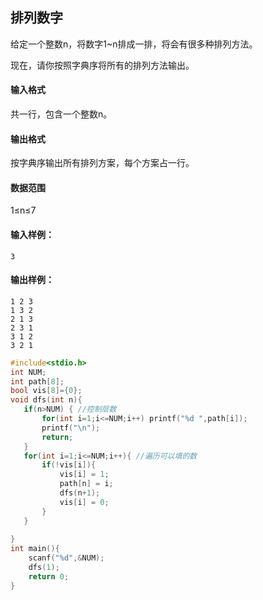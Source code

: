 



## 排列数字

给定一个整数n，将数字1~n排成一排，将会有很多种排列方法。

现在，请你按照字典序将所有的排列方法输出。

#### 输入格式

共一行，包含一个整数n。

#### 输出格式

按字典序输出所有排列方案，每个方案占一行。

#### 数据范围

1≤n≤7

#### 输入样例：

```
3
```

#### 输出样例：

```
1 2 3
1 3 2
2 1 3
2 3 1
3 1 2
3 2 1
```

```c++
#include<stdio.h>
int NUM;
int path[8];
bool vis[8]={0};
void dfs(int n){
   if(n>NUM) { //控制层数
       for(int i=1;i<=NUM;i++) printf("%d ",path[i]);
       printf("\n");
       return;
   } 
   for(int i=1;i<=NUM;i++){ //遍历可以填的数
       if(!vis[i]){
           vis[i] = 1;
           path[n] = i;
           dfs(n+1);
           vis[i] = 0;
       }
   }
    
}
int main(){
    scanf("%d",&NUM);
    dfs(1);
    return 0;
}
```

